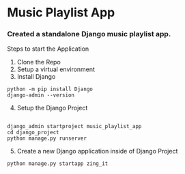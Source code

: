 # Music Playlist App

### Created a standalone Django music playlist app.

Steps to start the Application
1. Clone the Repo
2. Setup a virtual environment
3. Install Django

```
python -m pip install Django
django-admin --version    
```

4. Setup the Django Project
```

django_admin startproject music_playlist_app
cd django_project
python manage.py runserver
```

5. Create a new Django application inside of Django Project
```
python manage.py startapp zing_it
```